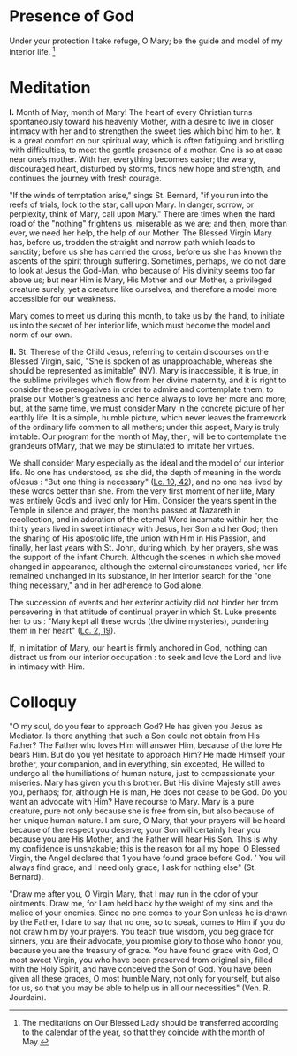 # Presence of God

Under your protection I take refuge, O Mary; be the guide and model of my interior life. [^1]

# Meditation

**I.** Month of May, month of Mary! The heart of every Christian turns spontaneously toward his heavenly Mother, with a desire to live in closer intimacy with her and to strengthen the sweet ties which bind him to her. It is a great comfort on our spiritual way, which is often fatiguing and bristling with difficulties, to meet the gentle presence of a mother. One is so at ease near one’s mother. With her, everything becomes easier; the weary, discouraged heart, disturbed by storms, finds new hope and strength, and continues the journey with fresh courage.

"If the winds of temptation arise," sings St. Bernard, "if you run into the reefs of trials, look to the star, call upon Mary. In danger, sorrow, or perplexity, think of Mary, call upon Mary." There are times when the hard road of the "nothing" frightens us, miserable as we are; and then, more than ever, we need her help, the help of our Mother. The Blessed Virgin Mary has, before us, trodden the straight and narrow path which leads to sanctity; before us she has carried the cross, before us she has known the ascents of the spirit through suffering. Sometimes, perhaps, we do not dare to look at Jesus the God-Man, who because of His divinity seems too far above us; but near Him is Mary, His Mother and our Mother, a privileged creature surely, yet a creature like ourselves, and therefore a model more accessible for our weakness.

Mary comes to meet us during this month, to take us by the hand, to initiate us into the secret of her interior life, which must become the model and norm of our own.

**II.** St. Therese of the Child Jesus, referring to certain discourses on the Blessed Virgin, said, "She is spoken of as unapproachable, whereas she should be represented as imitable" (NV). Mary is inaccessible, it is true, in the sublime privileges which flow from her divine maternity, and it is right to consider these prerogatives in order to admire and contemplate them, to praise our Mother’s greatness and hence always to love her more and more; but, at the same time, we must consider Mary in the concrete picture of her earthly life. It is a simple, humble picture, which never leaves the framework of the ordinary life common to all mothers; under this aspect, Mary is truly imitable. Our program for the month of May, then, will be to contemplate the grandeurs ofMary, that we may be stimulated to imitate her virtues.

We shall consider Mary especially as the ideal and the model of our interior life. No one has understood, as she did, the depth of meaning in the words ofJesus : "But one thing is necessary" ([Lc. 10, 42](https://vulgata.online/bible/Lc.10?ed=DR2&vfn=DR2.Lc.10.42:vs)), and no one has lived by these words better than she. From the very first moment of her life, Mary was entirely God’s and lived only for Him. Consider the years spent in the Temple in silence and prayer, the months passed at Nazareth in recollection, and in adoration of the eternal Word incarnate within her, the thirty years lived in sweet intimacy with Jesus, her Son and her God; then the sharing of His apostolic life, the union with Him in His Passion, and finally, her last years with St. John, during which, by her prayers, she was the support of the infant Church. Although the scenes in which she moved changed in appearance, although the external circumstances varied, her life remained unchanged in its substance, in her interior search for the "one thing necessary," and in her adherence to God alone.

The succession of events and her exterior activity did not hinder her from persevering in that attitude of continual prayer in which St. Luke presents her to us : "Mary kept all these words (the divine mysteries), pondering them in her heart" ([Lc. 2, 19](https://vulgata.online/bible/Lc.2?ed=DR2&vfn=DR2.Lc.2.19:vs)).

If, in imitation of Mary, our heart is firmly anchored in God, nothing can distract us from our interior occupation : to seek and love the Lord and live in intimacy with Him.

# Colloquy

"O my soul, do you fear to approach God? He has given you Jesus as Mediator. Is there anything that such a Son could not obtain from His Father? The Father who loves Him will answer Him, because of the love He bears Him. But do you yet hesitate to approach Him? He made Himself your brother, your companion, and in everything, sin excepted, He willed to undergo all the humiliations of human nature, just to compassionate your miseries. Mary has given you this brother. But His divine Majesty still awes you, perhaps; for, although He is man, He does not cease to be God. Do you want an advocate with Him? Have recourse to Mary. Mary is a pure creature, pure not only because she is free from sin, but also because of her unique human nature. I am sure, O Mary, that your prayers will be heard because of the respect you deserve; your Son will certainly hear you because you are His Mother, and the Father will hear His Son. This is why my confidence is unshakable; this is the reason for all my hope! O Blessed Virgin, the Angel declared that 1 you have found grace before God. ’ You will always find grace, and I need only grace; I ask for nothing else" (St. Bernard).

"Draw me after you, O Virgin Mary, that I may run in the odor of your ointments. Draw me, for I am held back by the weight of my sins and the malice of your enemies. Since no one comes to your Son unless he is drawn by the Father, I dare to say that no one, so to speak, comes to Him if you do not draw him by your prayers. You teach true wisdom, you beg grace for sinners, you are their advocate, you promise glory to those who honor you, because you are the treasury of grace. You have found grace with God, O most sweet Virgin, you who have been preserved from original sin, filled with the Holy Spirit, and have conceived the Son of God. You have been given all these graces, O most humble Mary, not only for yourself, but also for us, so that you may be able to help us in all our necessities" (Ven. R. Jourdain).

[^1]: The meditations on Our Blessed Lady should be transferred according to the calendar of the year, so that they coincide with the month of May.
